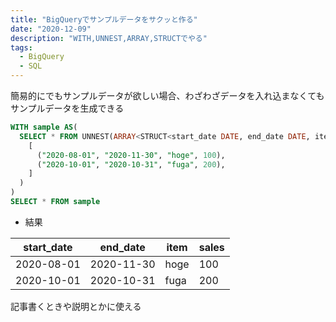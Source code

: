 ```yaml
---
title: "BigQueryでサンプルデータをサクッと作る"
date: "2020-12-09"
description: "WITH,UNNEST,ARRAY,STRUCTでやる"
tags:
  - BigQuery
  - SQL
---
```


簡易的にでもサンプルデータが欲しい場合、わざわざデータを入れ込まなくてもサンプルデータを生成できる

```sql
WITH sample AS(
  SELECT * FROM UNNEST(ARRAY<STRUCT<start_date DATE, end_date DATE, item STRING, sales INT64>>
    [
      ("2020-08-01", "2020-11-30", "hoge", 100),
      ("2020-10-01", "2020-10-31", "fuga", 200),
    ]
  )
)
SELECT * FROM sample
```

- 結果

|start_date|end_date|item|sales|
|---|---|---|---|
|2020-08-01|2020-11-30|hoge|100|
|2020-10-01|2020-10-31|fuga|200|


記事書くときや説明とかに使える
